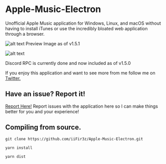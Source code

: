# Apple-Music-Electron
Unofficial Apple Music application for Windows, Linux, and macOS without having to install iTunes or use the incredibly bloated web application through a browser.

![alt text](https://i.imgur.com/liNf6WL.png "Preview Image as of v1.5.1")
Preview Image as of v1.5.1

![alt text](https://i.imgur.com/zpVi3d6.png "Discord RPC 1.5.5")

Discord RPC is currently done and now included as of v1.5.0

If you enjoy this application and want to see more from me follow me on [Twitter.](https://www.twitter.com/cryptofyre)
## Have an issue? Report it!
[Report Here!](https://github.com/iiFir3z/Apple-Music-Electron/issues)
Report issues with the application here so I can make things better for you and your experience!



## Compiling from source.
```
git clone https://github.com/iiFir3z/Apple-Music-Electron.git

yarn install

yarn dist
```

